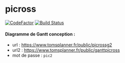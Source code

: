 # picross

[![CodeFactor](https://www.codefactor.io/repository/github/valentinp72/picross/badge)](https://www.codefactor.io/repository/github/valentinp72/picross)
[![Build Status](https://travis-ci.com/valentinp72/picross.svg?token=zWdqvp6jX3Z664qx4QEk&branch=master)](https://travis-ci.com/valentinp72/picross)

#### Diagramme de Gantt conception : 
- url : https://www.tomsplanner.fr/public/picrossg2
- url2 : https://www.tomsplanner.fr/public/ganttpicross
- mot de passe : `pic2`
